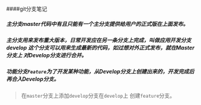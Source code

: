 ####git分支笔记

##### 主分支master代码中有且只能有一个主分支提供给用户的正式版在上面发布。

##### 主分支用来发布重大版本，日常开发应在另一条分支上完成，叫做应用开发分支 develop 这个分支可以用来生成最新的代码，如过想对外正式发布，就在Master分支上 对Develop分支进行合并。

##### 功能分支`Feature`为了开发某种功能，从Develop分支上创建出来的，开发完成后再合入Develop分支。
>  在`master`分支上添加`develop`分支在`develop`上 创建`feature`分支。